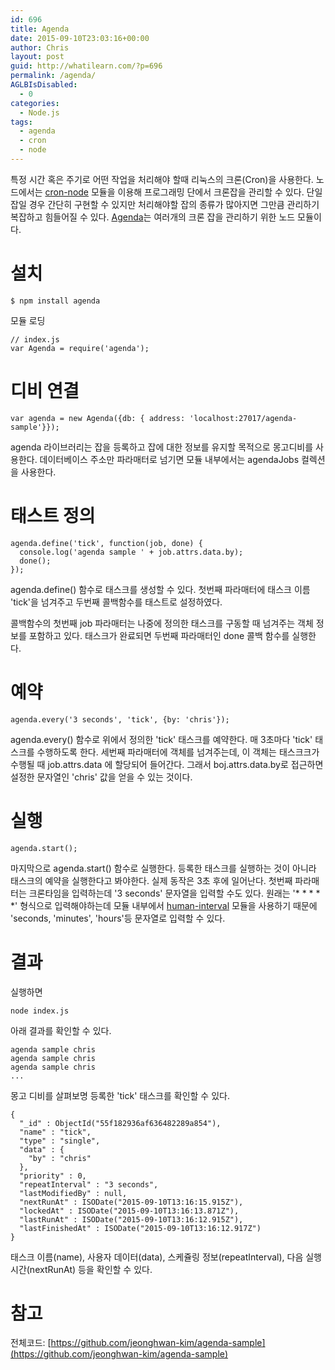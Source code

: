 ```yaml
---
id: 696
title: Agenda
date: 2015-09-10T23:03:16+00:00
author: Chris
layout: post
guid: http://whatilearn.com/?p=696
permalink: /agenda/
AGLBIsDisabled:
  - 0
categories:
  - Node.js
tags:
  - agenda
  - cron
  - node
---
```

특정 시간 혹은 주기로 어떤 작업을 처리해야 할때 리눅스의 크론(Cron)을 사용한다. 노드에서는 [cron-node](https://github.com/ncb000gt/node-cron) 모듈을 이용해 프로그래밍 단에서 크론잡을 관리할 수 있다. 단일 잡일 경우 간단히 구현할 수 있지만 처리해야할 잡의 종류가 많아지면 그만큼 관리하기 복잡하고 힘들어질 수 있다. [Agenda](https://github.com/rschmukler/agenda)는 여러개의 크론 잡을 관리하기 위한 노드 모듈이다.

설치
===

```
$ npm install agenda
```

모듈 로딩 

```
// index.js
var Agenda = require('agenda');
```

디비 연결
========

```
var agenda = new Agenda({db: { address: 'localhost:27017/agenda-sample'}});
```

agenda 라이브러리는 잡을 등록하고 잡에 대한 정보를 유지할 목적으로 몽고디비를 사용한다. 데이터베이스 주소만 파라매터로 넘기면 모듈 내부에서는 agendaJobs 컬렉션을 사용한다. 

태스트 정의
=========

```
agenda.define('tick', function(job, done) {
  console.log('agenda sample ' + job.attrs.data.by);
  done();
});
```

agenda.define() 함수로 태스크를 생성할 수 있다. 첫번째 파라매터에 태스크 이름 'tick'을 넘겨주고 두번째 콜백함수를 태스트로 설정하였다. 

콜백함수의 첫번째 job 파라매터는 나중에 정의한 태스크를 구동할 때 넘겨주는 객체 정보를 포함하고 있다. 태스크가 완료되면 두번째 파라매터인 done 콜백 함수를 실행한다.

예약
======

```
agenda.every('3 seconds', 'tick', {by: 'chris'});
```

agenda.every() 함수로 위에서 정의한 'tick' 태스크를 예약한다. 매 3초마다 'tick' 태스크를 수행하도록 한다. 세번째 파라매터에 객체를 넘겨주는데, 이 객체는 태스크크가 수행될 때 job.attrs.data 에 할당되어 들어간다. 그래서 boj.attrs.data.by로 접근하면 설정한 문자열인 'chris' 값을 얻을 수 있는 것이다.


실행
====

```
agenda.start();
```

마지막으로 agenda.start() 함수로 실행한다. 등록한 태스크를 실행하는 것이 아니라 태스크의 예약을 실행한다고 봐야한다. 실제 동작은 3초 후에 일어난다. 첫번째 파라매터는 크론타임을 입력하는데 '3 seconds' 문자열을 입력할 수도 있다. 원래는 '* * * * *' 형식으로 입력해야하는데 모듈 내부에서 [human-interval](https://github.com/rschmukler/human-interval) 모듈을 사용하기 때문에 'seconds, 'minutes', 'hours'등 문자열로 입력할 수 있다. 

결과
===

실행하면

```
node index.js
```

아래 결과를 확인할 수 있다.

```
agenda sample chris
agenda sample chris
agenda sample chris
...
```

몽고 디비를 살펴보명 등록한 'tick' 태스크를 확인할 수 있다.

```
{
  "_id" : ObjectId("55f182936af636482289a854"),
  "name" : "tick",
  "type" : "single",
  "data" : {
    "by" : "chris"
  },
  "priority" : 0,
  "repeatInterval" : "3 seconds",
  "lastModifiedBy" : null,
  "nextRunAt" : ISODate("2015-09-10T13:16:15.915Z"),
  "lockedAt" : ISODate("2015-09-10T13:16:13.871Z"),
  "lastRunAt" : ISODate("2015-09-10T13:16:12.915Z"),
  "lastFinishedAt" : ISODate("2015-09-10T13:16:12.917Z")
}
```

태스크 이름(name), 사용자 데이터(data), 스케쥴링 정보(repeatInterval), 다음 실행시간(nextRunAt) 등을 확인할 수 있다.


참고
====

전체코드: [https://github.com/jeonghwan-kim/agenda-sample](https://github.com/jeonghwan-kim/agenda-sample)